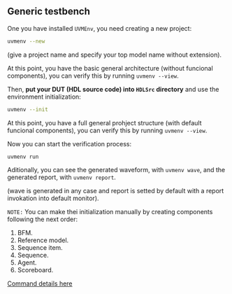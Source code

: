 ## Generic testbench

One you have installed ```UVMEnv```, you need creating a new project:
``` bash
uvmenv --new
```



(give a project name and specify your top model name without extension).

At this point, you have the basic general architecture (without funcional components), you can verify this by running ```uvmenv --view```.


Then, **put your DUT (HDL source code) into ```HDLSrc``` directory** and use the environment initialization:
``` bash
uvmenv --init
```

At this point, you have a full general prohject structure (with default funcional components), you can verify this by running ```uvmenv --view```.


Now you can start the verification process:
``` bash
uvmenv run
```
 


Aditionally, you can see the generated waveform, with ```uvmenv wave```, and the generated report, with ```uvmenv report```. 

(wave is generated in any case and report is setted by default with a report invokation into default monitor).

```NOTE:``` You can make thei initialization manually by creating components following the next order:
1. BFM.
2. Reference model.
3. Sequence item.
4. Sequence.
5. Agent.
6. Scoreboard.

[Command details here](https://github.com/ManBenit/uvmenv/blob/main/docs/usr_itface.md)

